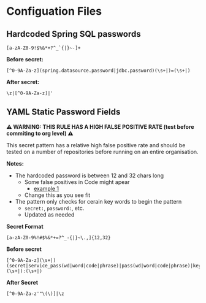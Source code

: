 # Configuation Files

## Hardcoded Spring SQL passwords

```
[a-zA-Z0-9!$%&*+?^_`{|}~-]+
```

**Before secret:**

```
[^0-9A-Za-z](spring.datasource.password|jdbc.password)(\s+|)=(\s+|)
```

**After secret:**

```
\z|[^0-9A-Za-z]|'
```


## YAML Static Password Fields

**⚠️ WARNING: THIS RULE HAS A HIGH FALSE POSITIVE RATE (test before commiting to org level) ⚠️**

This secret pattern has a relative high false positive rate and should be tested on a number of repositories before running on an entire organisation.

**Notes:**

- The hardcoded password is between 12 and 32 chars long
  - Some false positives in Code might apear
    - [example 1](https://github.com/octodemo/custom-pattern-secrets-private/blob/main/jwt/owasp-juice-shop.ts#L52)
  - Change this as you see fit
- The pattern only checks for cerain key words to begin the pattern
  - `secret:`, `password:`, etc.
  - Updated as needed

**Secret Format**

```
[a-zA-Z0-9%!#$%&*+=?^_-{|}~\.,]{12,32}
```

**Before secret**
```
[^0-9A-Za-z](\s+|)(secret|service_pass(wd|word|code|phrase)|pass(wd|word|code|phrase)|key)(\s+|):(\s+|)
```

**After Secret**

```
[^0-9A-Za-z'"\(\)]|\z
```
